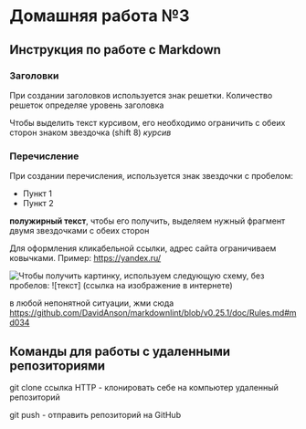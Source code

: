 # Домашняя работа №3

## Инструкция по работе с Markdown

### Заголовки

При создании заголовков используется знак решетки. Количество решеток определяе уровень заголовка

Чтобы выделить текст курсивом, его необходимо ограничить с обеих сторон знаком звездочка (shift 8) *курсив*

### Перечисление

При создании перечисления, используется знак звездочки с пробелом:

* Пункт 1
* Пункт 2

**полужирный текст**, чтобы его получить, выделяем нужный фрагмент двумя звездочками с обеих сторон

Для оформления кликабельной ссылки, адрес сайта ограничиваем ковычками. Пример: <https://yandex.ru/>

![Чтобы получить картинку, используем следующую схему, без пробелов: ![текст] (ссылка на изображение в интернете)](http://mtdata.ru/u21/photo4867/20478156092-0/original.jpg)

в любой непонятной ситуации, жми сюда <https://github.com/DavidAnson/markdownlint/blob/v0.25.1/doc/Rules.md#md034>

## Команды для работы с удаленными репозиториями

git clone ссылка HTTP - клонировать себе на компьютер удаленный репозиторий

git push - отправить репозиторий на GitHub
